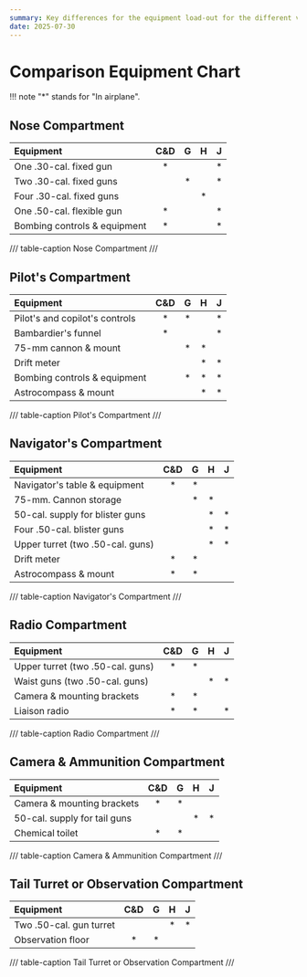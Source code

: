 ```yaml
---
summary: Key differences for the equipment load-out for the different variants of the B-25.
date: 2025-07-30
---
```


# Comparison Equipment Chart

!!! note
    "*" stands for "In airplane".

## Nose Compartment

| Equipment                    | C&D | G | H | J |
|:-----------------------------|:---:|:-:|:-:|:-:|
| One .30-cal. fixed gun       |  *  |   |   | * |
| Two .30-cal. fixed guns      |     | * |   | * |
| Four .30-cal. fixed guns     |     |   | * |   |
| One .50-cal. flexible gun    |  *  |   |   | * |
| Bombing controls & equipment |  *  |   |   | * |

/// table-caption
Nose Compartment
///

## Pilot's Compartment

| Equipment                      | C&D | G | H | J |
|:-------------------------------|:---:|:-:|:-:|:-:|
| Pilot's and copilot's controls |  *  | * |   | * |
| Bambardier's funnel            |  *  |   |   | * |
| 75-mm cannon & mount           |     | * | * |   |
| Drift meter                    |     |   | * | * |
| Bombing controls & equipment   |     | * | * | * |
| Astrocompass & mount           |     |   | * | * |

/// table-caption
Pilot's Compartment
///

## Navigator's Compartment

| Equipment                        | C&D | G | H | J |
|:---------------------------------|:---:|:-:|:-:|:-:|
| Navigator's table & equipment    |  *  | * |   |   |
| 75-mm. Cannon storage            |     | * | * |   |
| 50-cal. supply for blister guns  |     |   | * | * |
| Four .50-cal. blister guns       |     |   | * | * |
| Upper turret (two .50-cal. guns) |     |   | * | * |
| Drift meter                      |  *  | * |   |   |
| Astrocompass & mount             |  *  | * |   |   |

/// table-caption
Navigator's Compartment
///

## Radio Compartment

| Equipment                        | C&D | G | H | J |
|:---------------------------------|:---:|:-:|:-:|:-:|
| Upper turret (two .50-cal. guns) |  *  | * |   |   |
| Waist guns (two .50-cal. guns)   |     |   | * | * |
| Camera & mounting brackets       |  *  | * |   |   |
| Liaison radio                    |  *  | * |   | * |

/// table-caption
Radio Compartment
///

## Camera & Ammunition Compartment

| Equipment                    | C&D | G | H | J |
|:-----------------------------|:---:|:-:|:-:|:-:|
| Camera & mounting brackets   |  *  | * |   |   |
| 50-cal. supply for tail guns |     |   | * | * |
| Chemical toilet              |  *  | * |   |   |

/// table-caption
Camera & Ammunition Compartment
///

## Tail Turret or Observation Compartment

| Equipment               | C&D | G | H | J |
|:------------------------|:---:|:-:|:-:|:-:|
| Two .50-cal. gun turret |     |   | * | * |
| Observation floor       |  *  | * |   |   |

/// table-caption
Tail Turret or Observation Compartment
///


